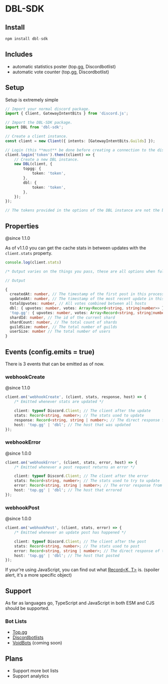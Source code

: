 # DBL-SDK

## Install

```ts
npm install dbl-sdk
```

## Includes

-   automatic statistics poster (top.gg, Discordbotlist)
-   automatic vote counter (top.gg, Discordbotlist)

## Setup

Setup is extremely simple

```ts
// Import your normal discord package.
import { Client, GatewayIntentBits } from 'discord.js';

// Import the DBL-SDK package.
import DBL from 'dbl-sdk';

// Create a client instance.
const client = new Client({ intents: [GatewayIntentBits.Guilds] });

// Login (this **must** be done before creating a connection to the discord bot lists).
client.login('token').then((client) => {
    // Create a new DBL instance.
    new DBL(client, {
        topgg: {
            token: 'token',
        },
        dbl: {
            token: 'token',
        },
    });
});

// The tokens provided in the options of the DBL instance are not the bot token, but the token provided from the respective bot list.
```

## Properties

@since 1.1.0

As of v1.1.0 you can get the cache stats in between updates with the `client.stats` property.

```ts
console.log(client.stats)

/* Output varies on the things you pass, these are all options when fully configured */

// Output

{
  createdAt: number, // The timestamp of the first post in this process
  updatedAt: number, // The timestamp of the most recent update in this process
  totalUpvotes: number, // All votes combined between all hosts
  dbl: { upvotes: number, votes: Array<Record<string, string|number>> }, // The Discordbotlists data
  'top.gg': { upvotes: number, votes: Array<Record<string, string|number>> }, // The top.gg data
  shardId: number, // The id of the current shard
  shardCount: number, // The total count of shards
  guildSize: number, // The total number of guilds
  userSize: number // The total number of users
}
```

## Events (config.emits = true)

There is 3 events that can be emitted as of now.

### webhookCreate

@since 1.1.0

```ts
client.on('webhookCreate', (client, stats, response, host) => {
    /* Emitted whenever stats are updated */

    client: typeof Discord.Client; // The client after the update
    stats: Record<string, number>; // The stats used to update
    response: Record<string, string | number>; // The direct response from the host
    host: 'top.gg' | 'dbl'; // The host that was updated
});
```

### webhookError

@since 1.0.0

```ts
client.on('webhookError', (client, stats, error, host) => {
    /* Emitted whenever a post request returns an error */

    client: typeof Discord.Client; // The client after the error
    stats: Record<string, number>; // The stats used to try to update
    error: Record<string, string | number>; // The error response from the host
    host: 'top.gg' | 'dbl'; // The host that errored
});
```

### webhookPost

@since 1.0.0

```ts
client.on('webhookPost', (client, stats, error) => {
    /* Emitted whenever an update post has happened */

    client: typeof Discord.Client; // The client after the post
    stats: Record<string, number>; // The stats used to post
    error: Record<string, string | number>; // The direct response of the host
    host: 'top.gg' | 'dbl'; // The host that posted
});
```

If your're using JavaScript, you can find out what [Record<K, T>](https://www.typescriptlang.org/docs/handbook/utility-types.html#recordkeys-type) is. (spoiler alert, it's a more specific object)

## Support

As far as languages go, TypeScript and JavaScript in both ESM and CJS should be supported.

### Bot Lists

-   [Top.gg](https://top.gg/user/me)
-   [Discordbotlists](https://discordbotlist.com/bots/mine)
-   [VoidBots](https://voidbots.net/me) (coming soon)

## Plans

-   Support more bot lists
-   Support analytics
